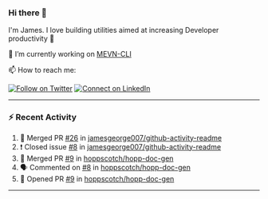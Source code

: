 ### Hi there 👋

I'm James. I love building utilities aimed at increasing Developer productivity :raised_hands: 

🔭 I’m currently working on [MEVN-CLI](https://github.com/madlabsinc/mevn-cli)

📫 How to reach me:

[![Follow on Twitter](https://img.shields.io/badge/--twitter?label=Twitter&logo=Twitter&style=social)](https://twitter.com/james_madhacks) [![Connect on LinkedIn](https://img.shields.io/badge/--linkedin?label=LinkedIn&logo=LinkedIn&style=social)](https://www.linkedin.com/in/jamesgeorge007)

---

### :zap: Recent Activity

<!--START_SECTION:activity-->
1. 🎉 Merged PR [#26](https://github.com//jamesgeorge007/github-activity-readme/pull/26) in [jamesgeorge007/github-activity-readme](https://github.com//jamesgeorge007/github-activity-readme)
2. ❗️ Closed issue [#8](https://github.com//jamesgeorge007/github-activity-readme/issues/8) in [jamesgeorge007/github-activity-readme](https://github.com//jamesgeorge007/github-activity-readme)
3. 🎉 Merged PR [#9](https://github.com//hoppscotch/hopp-doc-gen/pull/9) in [hoppscotch/hopp-doc-gen](https://github.com//hoppscotch/hopp-doc-gen)
4. 🗣 Commented on [#8](https://github.com//hoppscotch/hopp-doc-gen/issues/8) in [hoppscotch/hopp-doc-gen](https://github.com//hoppscotch/hopp-doc-gen)
5. 💪 Opened PR [#9](https://github.com//hoppscotch/hopp-doc-gen/pull/9) in [hoppscotch/hopp-doc-gen](https://github.com//hoppscotch/hopp-doc-gen)
<!--END_SECTION:activity-->

---

<!--
**jamesgeorge007/jamesgeorge007** is a ✨ _special_ ✨ repository because its `README.md` (this file) appears on your GitHub profile.

Here are some ideas to get you started:

- 🌱 I’m currently learning ...
- 👯 I’m looking to collaborate on ...
- 🤔 I’m looking for help with ...
- 💬 Ask me about ...
- 😄 Pronouns: ...
- ⚡ Fun fact: ...
-->
